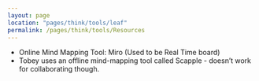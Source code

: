 ```yaml
---
layout: page
location: "pages/think/tools/leaf"
permalink: /pages/think/tools/Resources
---
```


- Online Mind Mapping Tool: Miro (Used to be Real Time board)
- Tobey uses an offline mind-mapping tool called Scapple - doesn’t work for collaborating though.